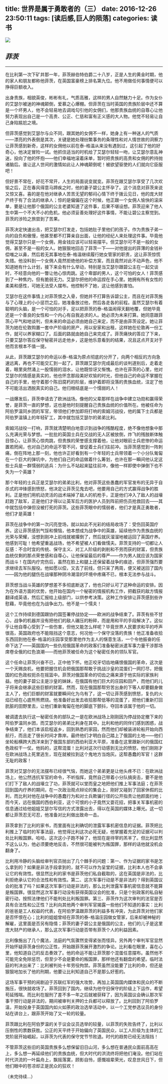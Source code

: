 title: 世界是属于勇敢者的（三）
date: 2016-12-26 23:50:11
tags: [读后感,巨人的陨落]
categories: 读书
---
![](http://upload-images.jianshu.io/upload_images/57855-4cff9e82998c2e2a.jpg?imageMogr2/auto-orient/strip%7CimageView2/2/w/1240)

## *菲茨*
---
在比利第一次下矿井那一年，菲茨赫伯特伯爵二十八岁，正是人生的黄金时期，他的家人和朋友都称他菲茨，在英国富豪榜上排名第九位。他不用做任何事情便可以挣得巨额收入。

出身贵族，相貌英俊，彬彬有礼，气质高雅，这样的男人自然魅力十足。作为女仆的艾瑟尔被迷的神魂颠倒，爱慕之心爆棚。但菲茨在当时英国的贵族阶层中还不算是一个坏男人，他不会轻易地去调戏勾引他的女佣们，他那贵族血统的自尊心让他努力表现出自己是一个高贵、公正、仁慈和富有正义感的大人物。他觉不轻易让自己身陷尴尬之境。

但菲茨感觉到艾瑟尔与众不同，跟其她的女佣不一样，她身上有一种迷人的气质——漂亮的外表倒是其次，关键是她处理纷繁事务的条理性和对人情世故的洞察力让菲茨感到新奇，这样的女佣他以前在泰-格温从来没有遇到过，这引起了他的好奇心，他决定冒险一试。他抓住适当的时机给了艾瑟尔轻轻一吻，让艾瑟尔意乱神迷，投向了他的怀抱——他们幸福地滚着床单，暂时把贵族的高贵和女佣的矜持抛诸脑后。谁让这人世间的激情如此让人神魂颠倒呢！被欲望驱使的人们就向它臣服吧！

但好景不常在，好花不常开，人生的局面说变就变。菲茨在跟艾瑟尔享受了几次欢愉之后，正在春风得意马蹄疾之时，他的妻子碧公主怀孕了。这个消息对菲茨来说又惊又喜。喜的是在他对继承人苦苦无望的郁闷心情下终于拨云见日，他的庞大财产终于有了合法的继承人；惊的是偏偏在这个时候，他正跟一个女佣人愉快的滚床单，要是让他那个俄国的公主老婆知道了这件事，后果不堪设想。菲茨迎来了他人生中第一个不大不小的危机，他必须妥善处理好这件事情，不能让碧公主察觉到。菲茨的涉险之旅尝到了苦果。

菲茨决定快速出击，把艾瑟尔打发走，包括她肚子里他们的孩子。作为贵族子弟一向的自负和傲慢，他甚至都不打算亲自出面，让他的经纪人来处理这件事。毕竟他觉得艾瑟尔只是一个女佣，用金钱应该可以轻易摆平。但艾瑟尔可不是一般的女佣，甚至不是一般的女人。她狠狠地回击了菲茨一下——对他提出的菲薄的金钱补偿嗤之以鼻，然后若无其事地在泰-格温继续履行她女管家的职责，这让菲茨惊慌失措。他没料到一个女佣人竟然拒绝他的补偿方案，而且竟然对此不动声色，他不知道她有什么计划，接下来会有什么举动，特别是当艾瑟尔跟碧公主在一起交谈时，不经意向他的一瞥让他心惊肉跳。这个卑鄙的男人，这个可怕的女人！菲茨感到了一种焦灼，但有脆弱无力。艾瑟尔把他的命运捏在手心里。她拥有所有女性的柔美和感性，可她无法受人摆布。他控制不了她，这让他感到害怕。

艾瑟尔在这件事情上对菲茨恨之入骨，但她并不打算告诉碧公主，而且在对菲茨施与了心理上的小小惩罚之后，她准备放过他，然后各走各的前程。虽然艾瑟尔有着聪明的头脑，是一个可怕的对手，足以把菲茨的泰-格温闹得天翻地覆，但她毕竟还是一个善良的女性和一个内心有自我追求的人。她必须为未来打算。她同意跟菲茨心平气和地谈判，但未来的命运必须由她自己来定，而不是由菲茨设定。她让菲茨为她在伦敦购置一套中产阶级的房产，用以安家和出租，这样她在伦敦再一份工作，就可以养家糊口了。后面的路就由她自己来完成了。菲茨痛快的答应了下来，只要艾瑟尔答应保守秘密并远走他乡，这是他乐意看到的结果，况且这点开支对于他而言根本不值一提。

从此，菲茨跟艾瑟尔的命运以泰-格温为原点彻底的分开了，向两个相反的方向急速远离，再也不可能交汇到一起了。菲茨跟艾瑟尔完成最后的谈判道别后，走着走着，眼里突然涌上一股懦弱的泪水，让他既惊讶又惭愧。也许在菲茨的心里，他对艾瑟尔的情感是真实的，他也怀念那段美好欢愉的时光，但他自己的命运不掌握在自己的手里，他守着那个陈旧腐朽的阶层，维护着即将没落的贵族血统，注定了他不可能活出洒脱真实的自己。他归根结底是一个懦弱的人！

一战爆发后，菲茨申请去了欧洲战场。像他的父辈那样在战争中建立功勋和赢得荣誉，是菲茨一直的梦想，这也是他时刻提醒自己贵族血统的价值所在。他被任命为阿伯罗温同乡团的军官，带领他们参加即将打响的索姆河战役，他的属下士兵都是阿伯罗温镇上的年轻矿工，其中就包括艾瑟尔的弟弟比利。

索姆河战役一打响，菲茨就清楚明白地意识到战争的残酷程度，绝不像他想象中那么充满光荣与梦想。一批批的英国士兵在交战的无人区被放倒，炸飞的残肢断体触目惊心，让菲茨心惊肉跳，但贵族的荣誉感支撑着他，让他对眼前士兵悲惨的命运置若罔闻，也对自己的命运不管不问，督促着士兵们往前冲。当菲茨感觉到一阵刺痛，倒在阵地上那一刻，他也许正好看到有一个年轻的士兵带领着一个小分队匍匐在一个巨大的弹坑中，为他们自己的命运做着什么筹划，也许在那一瞬间他认定这些士兵是一群懦弱的逃兵：为什么不站起来猛往前冲，像他一样即使中弹倒下也不失为一个英雄？

那个年轻的士兵正是艾瑟尔的弟弟比利，他对菲茨这些愚蠢的军官发布的无异于自杀式的冲锋感到愤怒，他决定让菲茨见鬼去吧，他要用自己的方式赢得战争的胜利。正是他们用机动灵活的战术端掉了敌人的机枪手，正是他们冲入了敌人的战壕赶跑了敌军，正是他们才得以让英军后方的医护人员到阵前把伤员抢救回去——其中就包括中弹但没被打死的菲茨。这些菲茨眼中的懦弱者，他们才是真正勇敢者，他们才是英雄！

菲茨在战争中的第一次闪亮登场，就以如此不光彩的结局收场了：受伤回英国疗养。这让菲茨感到气馁和懊恼，他本想成为战争中的英雄，延续他作为贵族血统的光荣与荣耀，没想到刚冲上前线就被撂倒了，然后就灰溜溜地被运回了英国疗养。他感到可耻！他希望重返战场，他不希望被人们看做懦夫。菲茨支持的一切都让人反感：不合时宜的传统、保守主义、对工人阶级的剥削和不劳而获的财富，但贵族血统仅剩的那点荣誉感和自尊心，让他保留最后的尊严——作为男人就应该为国家而战斗！在国内疗完伤后，虽然在脸上和腿上还保留着战争的痕迹，但菲茨强烈要求继续去军队服役。他如愿以偿，又去了前线，但只呆了两周，便又被送回了国内——因为他的腿伤在战壕那种阴冷潮湿的环境中疼痛不已，根本无法参与战斗。

菲茨想当战斗英雄的梦想差不多彻底断送了，他也只好认可了这种命运的安排。因为在外语方面的优势，他开始在国内一个秘密的情报机构工作，把截获的敌方情报翻译成英语，然后汇报给上级部门，以供参考决策。这种工作安排让菲茨感到些许慰藉，毕竟他也在为战争出力。他不是一个懦夫！

这个工作持续到德国跟协约国签署停战协定——欧洲的战争结束了。菲茨有些不甘心，战争的机器并没有把他们的敌人碾压的粉碎，而是用和平的手段解决了。这似乎让他自尊心受到了一些伤害，但他又能怎么样呢？毕竟世界人民要求和平的呼声很高，英国政府也不能阻挡这个意志，何况他一个保守没落的贵族！他正准备收拾东西回到他在泰-格温的庄园享受那里他作为主人的惬意生活，一个令他振奋的任命下达了——英国国内一些仇视俄国革命的政客们准备秘密派遣军事力量干涉那场席卷全俄的红色浪潮——而他菲茨被任命为这个秘密任务的领队军官。

这个任命让菲茨兴奋不已，正中他下怀。他正咬牙切齿地痛恨俄国的革命，这次是一个天赐良机，他要把握住机会把俄国那帮敢于挑战沙皇的混蛋们一网打尽，把俄国的红色政权扼杀在摇篮中。菲茨对俄国革命的切齿之痛来源于他实际的家族利益。他的妻子碧公主是沙皇的妹妹，在俄国有他们巨大的庄园和田产，而他们的儿子将来会继承这些巨额的财富。然而，现在俄国那帮穷苦出身的下等人却要翻身做主人了，他们巨额的财富就要瞬间化为乌有了，这一切让菲茨感到愤怒，复仇的火焰已经在心底熊熊燃烧。他准备好出发去收拾那帮低等的混蛋了，把他们重新打回肮脏的田野里去，让他们重新匍匐在他的脚底下颤抖，夺回本该属于他的一切。

被调遣去执行这一秘密任务的部队之一是在欧洲战场上刚刚因为停战协定撤下来的阿伯罗温同乡团，而艾瑟尔的弟弟比利身在其中。比利和他的同伴们感到困惑，战争结束了，他们本该启程返乡，回到熟悉的家园，然而他们却被装进轮船开始向西航行，而且走了很长时间才靠岸。最终他们才明白自己踏上了俄国的土地——他们坐轮船横跨大西洋来到了俄国东部的西伯利亚大平原，准备在这里跟新兴的俄国红色政权干一仗。他妈的，这帮混蛋！比利对这次行动感到无比的愤怒，他们刚刚才在欧洲战场上死里逃生，现在就被拉到这个鬼地方当炮灰。这帮愚蠢的军官！这群无耻的政客！

菲茨对艾瑟尔的无法摆布已经很气恼，而她这个弟弟更是让他头疼不已：在欧洲战场上，他公然违抗军官的命令，不听指挥，竟然自己带着小分队搞突击，要不是他们打下了敌人的战壕立了功，菲茨就可以堂而皇之地把他们推上军事法庭；在菲茨回到国内疗养的期间，在一次政治观点辩论的集会上，刚好又碰到了回家休假的比利，而比利对他在战争中的愚蠢行为和对士兵欺骗行径的公开指责让他颜面扫地；而今天，远在俄国的西伯利亚，这个可恨的小子竟然又耍花招，把事关军事机密的信息通过给他姐姐艾瑟尔写信的方式泄露出去，得以在英国的媒体上曝光。这一切都让菲茨忍无可忍，他准备对比利做出致命一击。

菲茨拿到了比利的家书，而里面有比利确切的泄露军事机密信息的证据。菲茨把比利推上了临时的军事法庭，他觉得比利这次必死无疑，他掌握着充足的证据可以判处比利叛国罪。哈哈，这次这小子跑不掉了，他现在是待宰的羔羊了。但比利显然不这么认为，他必须要绝地反击，不然很可能被判为叛国罪，那样的话他就没机会翻身了。

比利用冷静的头脑给审判官员抛出了几个棘手的问题：第一、作为证据的家书是怎么拿到的？如果是非法手段拿到的，就不可以作为呈堂的证据，比利本人也不会承让它的有效性。很显然比利的家书是菲茨他们私自截取的，这在英国是非法的，比利拒绝承认它的合法性和有效性。第二、这次军事行动是不是非法的？得到英国议会的批准了吗？如果这次军事行动是非法的，那么比利泄露军事机密信息就不能算是叛国罪。很显然这次军事行动没有获得英国议会的批准，只是个别政客的私自秘密行动，按照法律他们不能判处比利叛国罪。第三、菲茨作为这次审判的法官是否具有合法性和公正性？比利向其他两个审判军官揭露一些他们不知道的事实：比利的爸爸是工人权益的代表，在阿伯罗温跟菲茨的利益多有冲突，为此菲茨对他们家是否怀恨在心；比利的姐姐曾经在菲茨的泰-格温庄园做女管家，后来却被神秘的解雇，这里面是否另有隐情；菲茨的妻子碧公主是俄国的公主，他们的儿子是这里庞大财产的继承人，那么这次军事行动是否带有菲茨个人的利益因素。

比利像施出了几个魔法，法庭的气氛骤然变得紧张而怪异。另外两个审判军官显然开始怀疑菲茨身份的公正性，开始跟菲茨展开激烈的争论。比利看在眼里，喜在心里，他知道自己的反击奏效了。他的命运不能让菲茨那个混蛋任意摆布。虽然他不可能完全免除惩罚，但至少不会是要命的叛国罪，那样他还有翻盘的希望。临时法庭的判决出来了：比利被判处十年劳役拘禁。菲茨虽然没能要了比利的命，但还是狠狠地加长了他的刑期，他要让比利知道自己不是那么好惹的。

这场军事干预的闹剧迫于苏联红军的强大攻势，再加上英国国内媒体和民众的不断施压，很快就收场了。菲茨回到了国内，继续为他守旧保守的阶级上下运作，希望苟延残喘。而比利在服刑了差不多一年之后就被获释了，因为英国议会确认那次军事干预行动是非法的，期间被审判关押的士兵都可以释放了。比利回到了阿伯罗温，开始投身于英国国内如火如荼的政治选举活动中，以一个工党参选议员的身份站在讲台上，跟菲茨开始了又一轮的较量。

菲茨跟比利在阿伯罗温的关于议会议员选举的较量，以菲茨的失败告终了，比利以压倒性的票数获胜。公正的天平终于开始偏向了英国民众，以工人阶级为主体的工党阶层开始崛起，以菲茨为代表的保守党节节败退。时代的趋势已经无法阻挡！

不管菲茨这些旧的英国贵族多么想保留旧日山河，多么想在普通民众面前高高在上，多么想一再延续他们的贵族血统，但大时代的洪流终将把他们淹没。他们站在时代洪流的一叶扁舟上，飘摇落寞，顾影自怜，感慨祖辈荣光，叹息世风日下，但他们眼中的苍凉却正是民众的狂欢！

（未完待续...）